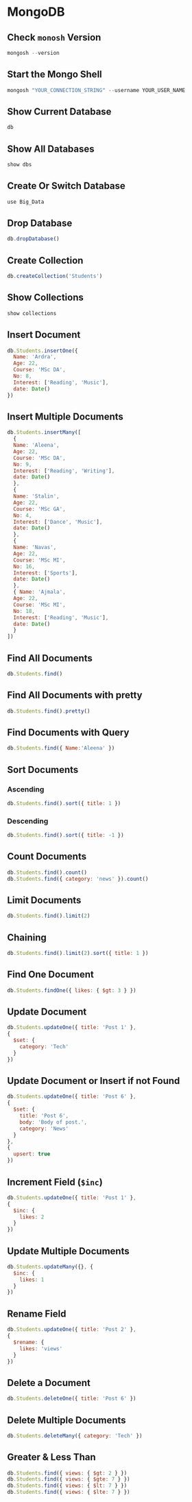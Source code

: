 # MongoDB
## Check `monosh` Version

```js
mongosh --version
```

## Start the Mongo Shell

```js
mongosh "YOUR_CONNECTION_STRING" --username YOUR_USER_NAME
```

## Show Current Database

```js
db
```

## Show All Databases

```js
show dbs
```

## Create Or Switch Database

```js
use Big_Data
```

## Drop Database

```js
db.dropDatabase()
```

## Create Collection

```js
db.createCollection('Students')
```

## Show Collections

```js
show collections
```

## Insert Document

```js
db.Students.insertOne({
  Name: 'Ardra',
  Age: 22,
  Course: 'MSc DA',
  No: 8,
  Interest: ['Reading', 'Music'],
  date: Date()
})
```

## Insert Multiple Documents

```js
db.Students.insertMany([
  {
  Name: 'Aleena',
  Age: 22,
  Course: 'MSc DA',
  No: 9,
  Interest: ['Reading', 'Writing'],
  date: Date()
  },
  {
  Name: 'Stalin',
  Age: 22,
  Course: 'MSc GA',
  No: 4,
  Interest: ['Dance', 'Music'],
  date: Date()
  },
  {
  Name: 'Navas',
  Age: 22,
  Course: 'MSc MI',
  No: 16,
  Interest: ['Sports'],
  date: Date()
  },
  { Name: 'Ajmala',
  Age: 22,
  Course: 'MSc MI',
  No: 18,
  Interest: ['Reading', 'Music'],
  date: Date()
  }
])
```

## Find All Documents

```js
db.Students.find()
```

## Find All Documents with pretty

```js
db.Students.find().pretty()
```

## Find Documents with Query

```js
db.Students.find({ Name:'Aleena' })
```

## Sort Documents

### Ascending

```js
db.Students.find().sort({ title: 1 })
```

### Descending

```js
db.Students.find().sort({ title: -1 })
```

## Count Documents

```js
db.Students.find().count()
db.Students.find({ category: 'news' }).count()
```

## Limit Documents

```js
db.Students.find().limit(2)
```

## Chaining

```js
db.Students.find().limit(2).sort({ title: 1 })
```

## Find One Document

```js
db.Students.findOne({ likes: { $gt: 3 } })
```

## Update Document

```js
db.Students.updateOne({ title: 'Post 1' },
{
  $set: {
    category: 'Tech'
  }
})
```

## Update Document or Insert if not Found

```js
db.Students.updateOne({ title: 'Post 6' },
{
  $set: {
    title: 'Post 6',
    body: 'Body of post.',
    category: 'News'
  }
},
{
  upsert: true
})
```

## Increment Field (`$inc`)

```js
db.Students.updateOne({ title: 'Post 1' },
{
  $inc: {
    likes: 2
  }
})
```

## Update Multiple Documents

```js
db.Students.updateMany({}, {
  $inc: {
    likes: 1
  }
})
```

## Rename Field

```js
db.Students.updateOne({ title: 'Post 2' },
{
  $rename: {
    likes: 'views'
  }
})
```

## Delete a Document

```js
db.Students.deleteOne({ title: 'Post 6' })
```

## Delete Multiple Documents

```js
db.Students.deleteMany({ category: 'Tech' })
```

## Greater & Less Than

```js
db.Students.find({ views: { $gt: 2 } })
db.Students.find({ views: { $gte: 7 } })
db.Students.find({ views: { $lt: 7 } })
db.Students.find({ views: { $lte: 7 } })
```
